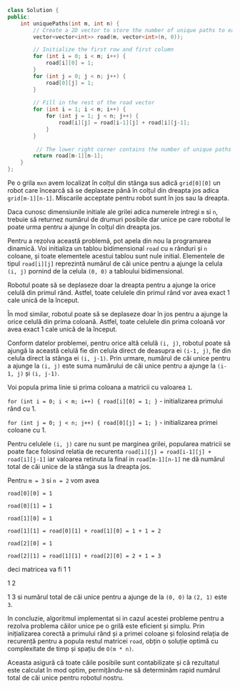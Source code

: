 ```cpp
class Solution {
public:
    int uniquePaths(int m, int n) {
        // Create a 2D vector to store the number of unique paths to each cell
        vector<vector<int>> road(m, vector<int>(n, 0));

        // Initialize the first row and first column
        for (int i = 0; i < m; i++) {
            road[i][0] = 1;
        }
        for (int j = 0; j < n; j++) {
            road[0][j] = 1;
        }
        
        // Fill in the rest of the road vector
        for (int i = 1; i < m; i++) {
            for (int j = 1; j < n; j++) {
                road[i][j] = road[i-1][j] + road[i][j-1];
            }
        }
        
         // The lower right corner contains the number of unique paths
        return road[m-1][n-1];
    }
};
```


Pe o grila `mxn` avem localizat în colțul din stânga sus adică `grid[0][0]` un robot care încearcă să se deplaseze până în colțul din dreapta jos adica `grid[m-1][n-1]`.
Miscarile acceptate pentru robot sunt în jos sau la dreapta.

Daca cunosc dimensiunile initiale ale grilei adica numerele intregi `m` si `n`, trebuie să returnez numărul de drumuri posibile dar unice pe care robotul le poate urma pentru a ajunge în colțul din dreapta jos.

Pentru a rezolva această problemă, pot apela din nou la programarea dinamică. Voi initializa un tablou bidimensional `road` cu `m` rânduri și `n` coloane, și toate elementele acestui tablou sunt nule initial.
Elementele de tipul `road[i][j]` reprezintă numărul de căi unice pentru a ajunge la celula `(i, j)` pornind de la celula `(0, 0)` a tabloului bidimensional.

Robotul poate să se deplaseze doar la dreapta pentru a ajunge la orice celulă din primul rând. Astfel, toate celulele din primul rând vor avea exact 1 cale unică de la început.

În mod similar, robotul poate să se deplaseze doar în jos pentru a ajunge la orice celulă din prima coloană. Astfel, toate celulele din prima coloană vor avea exact 1 cale unică de la început.

Conform datelor problemei, pentru orice altă celulă `(i, j)`, robotul poate să ajungă la această celulă fie din celula direct de deasupra ei `(i-1, j)`, fie din celula direct la stânga ei `(i, j-1)`. Prin urmare, numărul de căi unice pentru a ajunge la `(i, j)` este suma numărului de căi unice pentru a ajunge la `(i-1, j)` și `(i, j-1)`.

Voi popula prima linie si prima coloana a matricii cu valoarea `1`.

`for (int i = 0; i < m; i++) { road[i][0] = 1; }` - initializarea primului rând cu 1.

`for (int j = 0; j < n; j++) { road[0][j] = 1; }` - initializarea primei coloane cu 1.

Pentru celulele `(i, j)` care nu sunt pe marginea grilei, popularea matricii se poate face folosind relatia de recurenta `road[i][j] = road[i-1][j] + road[i][j-1]` iar valoarea retinuta la final in `road[m-1][n-1]` ne dă numărul total de căi unice de la stânga sus la dreapta jos.

Pentru `m = 3` si `n = 2` vom avea

`road[0][0] = 1`

`road[0][1] = 1`

`road[1][0] = 1`

`road[1][1] = road[0][1] + road[1][0] = 1 + 1 = 2`

`road[2][0] = 1`

`road[2][1] = road[1][1] + road[2][0] = 2 + 1 = 3`

deci matricea va fi 
1 1

1 2

1 3
si numărul total de căi unice pentru a ajunge de la `(0, 0)` la `(2, 1)` este `3`.


In concluzie, algoritmul implementat si in cazul acestei probleme pentru a rezolva problema căilor unice pe o grilă este eficient și simplu. Prin inițializarea corectă a primului rând și a primei coloane și folosind relația de recurență pentru a popula restul matricei `road`, obțin o soluție optimă cu complexitate de timp și spațiu de `O(m * n)`.

Aceasta asigură că toate căile posibile sunt contabilizate și că rezultatul este calculat în mod optim, permițându-ne să determinăm rapid numărul total de căi unice pentru robotul nostru.

